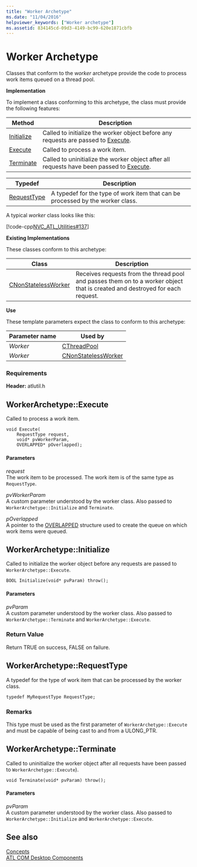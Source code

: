 ```yaml
---
title: "Worker Archetype"
ms.date: "11/04/2016"
helpviewer_keywords: ["Worker archetype"]
ms.assetid: 834145cd-09d3-4149-bc99-620e1871cbfb
---
```

# Worker Archetype

Classes that conform to the *worker* archetype provide the code to process work items queued on a thread pool.

**Implementation**

To implement a class conforming to this archetype, the class must provide the following features:

|Method|Description|
|------------|-----------------|
|[Initialize](#initialize)|Called to initialize the worker object before any requests are passed to [Execute](#execute).|
|[Execute](#execute)|Called to process a work item.|
|[Terminate](#terminate)|Called to uninitialize the worker object after all requests have been passed to [Execute](#execute).|

|Typedef|Description|
|-------------|-----------------|
|[RequestType](#requesttype)|A typedef for the type of work item that can be processed by the worker class.|

A typical *worker* class looks like this:

[!code-cpp[NVC_ATL_Utilities#137](../../atl/codesnippet/cpp/worker-archetype_1.cpp)]

**Existing Implementations**

These classes conform to this archetype:

|Class|Description|
|-----------|-----------------|
|[CNonStatelessWorker](../../atl/reference/cnonstatelessworker-class.md)|Receives requests from the thread pool and passes them on to a worker object that is created and destroyed for each request.|

**Use**

These template parameters expect the class to conform to this archetype:

|Parameter name|Used by|
|--------------------|-------------|
|*Worker*|[CThreadPool](../../atl/reference/cthreadpool-class.md)|
|*Worker*|[CNonStatelessWorker](../../atl/reference/cnonstatelessworker-class.md)|

### Requirements

**Header:** atlutil.h

## <a name="execute"></a>WorkerArchetype::Execute

Called to process a work item.

```
void Execute(
    RequestType request,
    void* pvWorkerParam,
    OVERLAPPED* pOverlapped);
```

#### Parameters

*request*<br/>
The work item to be processed. The work item is of the same type as `RequestType`.

*pvWorkerParam*<br/>
A custom parameter understood by the worker class. Also passed to `WorkerArchetype::Initialize` and `Terminate`.

*pOverlapped*<br/>
A pointer to the [OVERLAPPED](/windows/win32/api/minwinbase/ns-minwinbase-overlapped) structure used to create the queue on which work items were queued.

## <a name="initialize"></a> WorkerArchetype::Initialize

Called to initialize the worker object before any requests are passed to `WorkerArchetype::Execute`.

```
BOOL Initialize(void* pvParam) throw();
```

#### Parameters

*pvParam*<br/>
A custom parameter understood by the worker class. Also passed to `WorkerArchetype::Terminate` and `WorkerArchetype::Execute`.

### Return Value

Return TRUE on success, FALSE on failure.

## <a name="requesttype"></a> WorkerArchetype::RequestType

A typedef for the type of work item that can be processed by the worker class.

```
typedef MyRequestType RequestType;
```

### Remarks

This type must be used as the first parameter of `WorkerArchetype::Execute` and must be capable of being cast to and from a ULONG_PTR.

## <a name="terminate"></a> WorkerArchetype::Terminate

Called to uninitialize the worker object after all requests have been passed to `WorkerArchetype::Execute`).

```
void Terminate(void* pvParam) throw();
```

#### Parameters

*pvParam*<br/>
A custom parameter understood by the worker class. Also passed to `WorkerArchetype::Initialize` and `WorkerArchetype::Execute`.

## See also

[Concepts](../../atl/active-template-library-atl-concepts.md)<br/>
[ATL COM Desktop Components](../../atl/atl-com-desktop-components.md)
